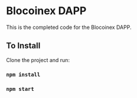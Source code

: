 # Blocoinex DAPP

This is the completed code for the Blocoinex DAPP.

## To Install

Clone the project and run:

### `npm install`
### `npm start`
